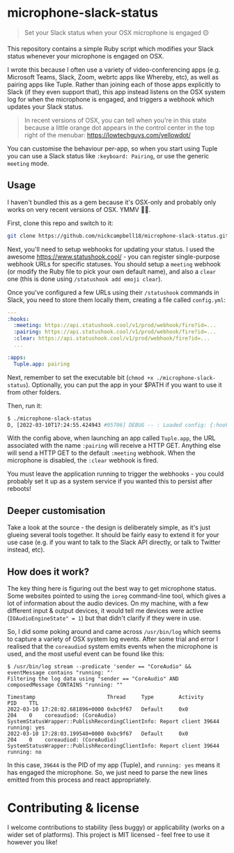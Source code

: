 # microphone-slack-status

> Set your Slack status when your OSX microphone is engaged 🟡

This repository contains a simple Ruby script which modifies your Slack status whenever
your microphone is engaged on OSX.

I wrote this because I often use a variety of video-conferencing apps (e.g. Microsoft
Teams, Slack, Zoom, webrtc apps like Whereby, etc), as well as pairing apps like Tuple.
Rather than joining each of those apps explicitly to Slack (if they even support that),
this app instead listens on the OSX system log for when the microphone is engaged, and
triggers a webhook which updates your Slack status.

> In recent versions of OSX, you can tell when you're in this state because a little
> orange dot appears in the control center in the top right of the menubar:
> https://lowtechguys.com/yellowdot/

You can customise the behaviour per-app, so when you start using Tuple you can use a Slack
status like `:keyboard: Pairing`, or use the generic `meeting` mode.

## Usage

I haven't bundled this as a gem because it's OSX-only and probably only works on very
recent versions of OSX. YMMV 🤷‍♂️.

First, clone this repo and switch to it:

```sh
git clone https://github.com/nickcampbell18/microphone-slack-status.git
```

Next, you'll need to setup webhooks for updating your status. I used the awesome
https://www.statushook.cool/ - you can register single-purpose webhook URLs for specific
statuses. You should setup a `meeting` webhook (or modify the Ruby file to pick your own
default name), and also a `clear` one (this is done using `/statushook add emoji clear`).

Once you've configured a few URLs using their `/statushook` commands in Slack, you need to
store them locally them, creating a file called `config.yml`:

```yaml
---
:hooks:
  :meeting: https://api.statushook.cool/v1/prod/webhook/fire?id=...
  :pairing: https://api.statushook.cool/v1/prod/webhook/fire?id=...
  :clear: https://api.statushook.cool/v1/prod/webhook/fire?id=...
  ...

:apps:
  Tuple.app: pairing
```

Next, remember to set the executable bit (`chmod +x ./microphone-slack-status`). Optionally,
you can put the app in your $PATH if you want to use it from other folders.

Then, run it:

```sh
$ ./microphone-slack-status
D, [2022-03-10T17:24:55.424943 #95706] DEBUG -- : Loaded config: {:hooks=>{:pairing=>"https://api.statushook.cool/v1/prod/webhook/fire?id=...", :meeting=>"https://api.statushook.cool/v1/prod/webhook/fire?id=...", :clear=>"https://api.statushook.cool/v1/prod/webhook/fire?id=..."}, :apps=>{"Tuple.app"=>"pairing"}}
```

With the config above, when launching an app called `Tuple.app`, the URL associated with
the name `:pairing` will receive a HTTP GET. Anything else will send a HTTP GET to the
default `:meeting` webhook. When the microphone is disabled, the `:clear` webhook is fired.

You must leave the application running to trigger the webhooks - you could probably set it
up as a system service if you wanted this to persist after reboots!

## Deeper customisation

Take a look at the source - the design is deliberately simple, as it's just glueing
several tools together. It should be fairly easy to extend it for your use case (e.g. if
you want to talk to the Slack API directly, or talk to Twitter instead, etc).

## How does it work?

The key thing here is figuring out the best way to get microphone status. Some websites
pointed to using the `ioreg` command-line tool, which gives a lot of information about the
audio devices. On my machine, with a few different input & output devices, it would tell
me devices were active (`IOAudioEngineState" = 1`) but that didn't clarify if they were in use.

So, I did some poking around and came across `/usr/bin/log` which seems to capture a
variety of OSX system log events. After some trial and error I realised that the
`coreaudiod` system emits events when the microphone is used, and the most useful event
can be found like this:

```
$ /usr/bin/log stream --predicate 'sender == "CoreAudio" && eventMessage contains "running: "'
Filtering the log data using "sender == "CoreAudio" AND composedMessage CONTAINS "running: ""

Timestamp                       Thread     Type        Activity             PID    TTL
2022-03-10 17:28:02.681896+0000 0xbc9f67   Default     0x0                  204    0    coreaudiod: (CoreAudio)  SystemStatusWrapper::PublishRecordingClientInfo: Report client 39644 running: yes
2022-03-10 17:28:03.199540+0000 0xbc9f67   Default     0x0                  204    0    coreaudiod: (CoreAudio)  SystemStatusWrapper::PublishRecordingClientInfo: Report client 39644 running: no
```

In this case, `39644` is the PID of my app (Tuple), and `running: yes` means it has
engaged the microphone. So, we just need to parse the new lines emitted from this process
and react appropriately.

# Contributing & license

I welcome contributions to stability (less buggy) or applicability (works on a wider set
of platforms). This project is MIT licensed - feel free to use it however you like!
